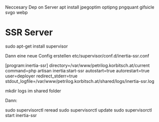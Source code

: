 Neccesary Dep on Server apt install jpegoptim optipng pngquant gifsicle svgo webp


# SSR Server

sudo apt-get install supervisor

Dann eine neue Config erstellen etc/supervisor/conf.d/inertia-ssr.conf

[program:inertia-ssr]
directory=/var/www/petrilog.korbitsch.at/current
command=php artisan inertia:start-ssr
autostart=true
autorestart=true
user=deployer
redirect_stderr=true
stdout_logfile=/var/www/petrilog.korbitsch.at/shared/logs/inertia-ssr.log

mkdir logs im shared folder

Dann:

sudo supervisorctl reread
sudo supervisorctl update
sudo supervisorctl start inertia-ssr